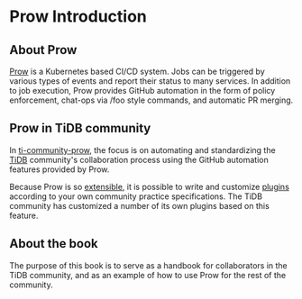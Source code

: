 # Prow Introduction

## About Prow

[Prow](https://github.com/kubernetes/test-infra/tree/master/prow) is a Kubernetes based CI/CD system. 
Jobs can be triggered by various types of events and report their status to many services. In addition to job execution, Prow provides GitHub automation in the form of policy enforcement, chat-ops via /foo style commands, and automatic PR merging.

## Prow in TiDB community

In [ti-community-prow](https://github.com/ti-community-infra/ti-community-prow), the focus is on automating and standardizing the [TiDB](https://github.com/pingcap/tidb) community's collaboration process using the GitHub automation features provided by Prow.

Because Prow is so [extensible](https://github.com/kubernetes/test-infra/tree/master/prow/plugins), it is possible to write and customize [plugins](https://github.com/ti-community-infra/ti-community-prow/tree/master/internal/pkg/externalplugins) according to your own community practice specifications.
The TiDB community has customized a number of its own plugins based on this feature.

## About the book

The purpose of this book is to serve as a handbook for collaborators in the TiDB community, and as an example of how to use Prow for the rest of the community.

